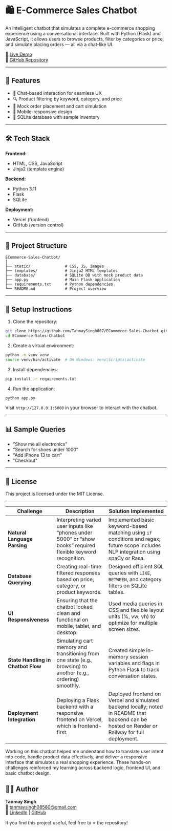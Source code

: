 # 🛍️ E-Commerce Sales Chatbot

An intelligent chatbot that simulates a complete e-commerce shopping experience using a conversational interface. Built with Python (Flask) and JavaScript, it allows users to browse products, filter by categories or price, and simulate placing orders — all via a chat-like UI.

🚀 [Live Demo](https://e-commerce-sales-chatbot-i0yd4isx9.vercel.app/)  
🔗 [GitHub Repository](https://github.com/TanmaySingh007/ECommerce-Sales-Chatbot)

---

## 📌 Features

- 💬 Chat-based interaction for seamless UX
- 🔍 Product filtering by keyword, category, and price
- 🛒 Mock order placement and cart simulation
- 📱 Mobile-responsive design
- 💾 SQLite database with sample inventory

---

## 🛠️ Tech Stack

**Frontend:**  
- HTML, CSS, JavaScript  
- Jinja2 (template engine)

**Backend:**  
- Python 3.11  
- Flask  
- SQLite  

**Deployment:**  
- Vercel (frontend)  
- GitHub (version control)

---

## 🧩 Project Structure

```
ECommerce-Sales-Chatbot/
│
├── static/               # CSS, JS, images
├── templates/            # Jinja2 HTML templates
├── database/             # SQLite DB with mock product data
├── app.py                # Main Flask application
├── requirements.txt      # Python dependencies
└── README.md             # Project overview
```

---

## 🔧 Setup Instructions

1. Clone the repository:
```bash
git clone https://github.com/TanmaySingh007/ECommerce-Sales-Chatbot.git
cd ECommerce-Sales-Chatbot
```

2. Create a virtual environment:
```bash
python -m venv venv
source venv/bin/activate  # On Windows: venv\Scripts\activate
```

3. Install dependencies:
```bash
pip install -r requirements.txt
```

4. Run the application:
```bash
python app.py
```

Visit `http://127.0.0.1:5000` in your browser to interact with the chatbot.

---

## 📊 Sample Queries

- "Show me all electronics"
- "Search for shoes under 1000"
- "Add iPhone 13 to cart"
- "Checkout"

---

## 📜 License

This project is licensed under the MIT License.

---
| **Challenge**                      | **Description**                                                                                                 | **Solution Implemented**                                                                                                                        |
| ---------------------------------- | --------------------------------------------------------------------------------------------------------------- | ----------------------------------------------------------------------------------------------------------------------------------------------- |
| **Natural Language Parsing**       | Interpreting varied user inputs like “phones under 5000” or “show books” required flexible keyword recognition. | Implemented basic keyword-based matching using `if` conditions and regex; future scope includes NLP integration using spaCy or Rasa.            |
| **Database Querying**              | Creating real-time filtered responses based on price, category, or product keywords.                            | Designed efficient SQL queries with `LIKE`, `BETWEEN`, and category filters on SQLite tables.                                                   |
| **UI Responsiveness**              | Ensuring that the chatbot looked clean and functional on mobile, tablet, and desktop.                           | Used media queries in CSS and flexible layout units (%, vw, vh) to optimize for multiple screen sizes.                                          |
| **State Handling in Chatbot Flow** | Simulating cart memory and transitioning from one state (e.g., browsing) to another (e.g., ordering) smoothly.  | Created simple in-memory session variables and flags in Python Flask to track conversation states.                                              |
| **Deployment Integration**         | Deploying a Flask backend with a responsive frontend on Vercel, which is frontend-first.                        | Deployed frontend on Vercel and simulated backend locally; noted in README that backend can be hosted on Render or Railway for full deployment. |

Working on this chatbot helped me understand how to translate user intent into code, handle product data effectively, and deliver a responsive interface that simulates a real shopping experience. These hands-on challenges reinforced my learning across backend logic, frontend UI, and basic chatbot design.
## 👨‍💻 Author

**Tanmay Singh**  
📧 tanmaysingh08580@gmail.com  
🔗 [LinkedIn](https://www.linkedin.com/in/tanmay-singh-228097272/) | [GitHub](https://github.com/TanmaySingh007)

If you find this project useful, feel free to ⭐️ the repository!

